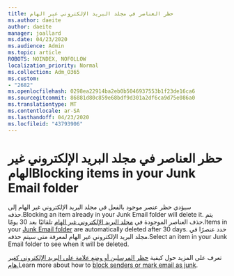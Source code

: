 ```yaml
---
title: حظر العناصر في مجلد البريد الإلكتروني غير الهام
ms.author: daeite
author: daeite
manager: joallard
ms.date: 04/23/2020
ms.audience: Admin
ms.topic: article
ROBOTS: NOINDEX, NOFOLLOW
localization_priority: Normal
ms.collection: Adm_O365
ms.custom:
- "2682"
ms.openlocfilehash: 0298ea22914ba2eb0b5046937553b1f23de16ca6
ms.sourcegitcommit: 86881d80c859e68bdf9d301a2df6ca9d75e086a0
ms.translationtype: MT
ms.contentlocale: ar-SA
ms.lasthandoff: 04/23/2020
ms.locfileid: "43793906"
---
```

# <a name="blocking-items-in-your-junk-email-folder"></a><span data-ttu-id="513ab-102">حظر العناصر في مجلد البريد الإلكتروني غير الهام</span><span class="sxs-lookup"><span data-stu-id="513ab-102">Blocking items in your Junk Email folder</span></span>

<span data-ttu-id="513ab-103">سيؤدي حظر عنصر موجود بالفعل في مجلد البريد الإلكتروني غير الهام إلى حذفه.</span><span class="sxs-lookup"><span data-stu-id="513ab-103">Blocking an item already in your Junk Email folder will delete it.</span></span> <span data-ttu-id="513ab-104">يتم حذف العناصر الموجودة في [مجلد البريد الإلكتروني غير الهام](https://outlook.live.com/mail/junkemail) تلقائيًا بعد 30 يومًا.</span><span class="sxs-lookup"><span data-stu-id="513ab-104">Items in your [Junk Email folder](https://outlook.live.com/mail/junkemail) are automatically deleted after 30 days.</span></span> <span data-ttu-id="513ab-105">حدد عنصرًا في مجلد البريد الإلكتروني غير الهام لمعرفة متى سيتم حذفه.</span><span class="sxs-lookup"><span data-stu-id="513ab-105">Select an item in your Junk Email folder to see when it will be deleted.</span></span>

<span data-ttu-id="513ab-106">تعرف على المزيد حول كيفية [حظر المرسلين أو وضع علامة على البريد الإلكتروني كغير هام.](https://support.office.com/article/a3ece97b-82f8-4a5e-9ac3-e92fa6427ae4)</span><span class="sxs-lookup"><span data-stu-id="513ab-106">Learn more about how to [block senders or mark email as junk](https://support.office.com/article/a3ece97b-82f8-4a5e-9ac3-e92fa6427ae4).</span></span>